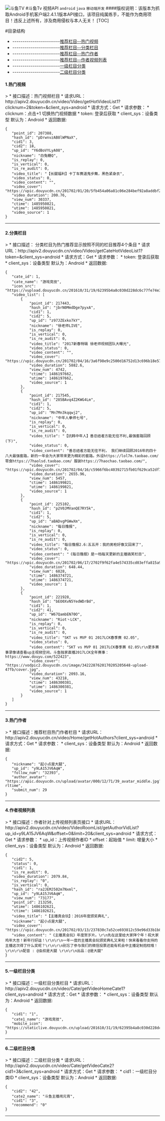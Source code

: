 ![斗鱼TV](https://staticlive.douyucdn.cn/upload/signs/201610291926483131.png)
#斗鱼Tv 视频API
 `android` `java` `移动端开发`
####版权说明：该版本为抓取Android手机客户端2.4.1.1版本API接口，该项目纯属练手，不能作为商用项目！违反上述所有，涉及商用侵权与本人无关！
[TOC]

#目录结构
>
 * ------------------------[推荐栏目--热门视频](#3.0.1)
 * ------------------------[推荐栏目--分类栏目](#3.0.2)
 * ------------------------[推荐栏目--热门作者](#3.0.3)
 * ------------------------[推荐栏目--作者视频列表](#3.0.4)
 * ------------------------[一级栏目分类](#3.0.5)
 * ------------------------[二级栏目分类](#3.0.6)
 
 <h4 id="3.0.1">1.热门视频</h4>
>
* 接口描述：热门视频栏目 
* 请求URL：http://apiv2.douyucdn.cn/video/Video/getHotVideoList1?clicknum=2&token=&client_sys=android
* 请求方式：Get
* 请求参数：
*        clicknum：点击+1 切换热门视频数据 
*        token: 登录后获取  
*        client_sys：设备类型 默认为：Android
* 返回数据:

 ```
{
    "point_id": 207388,
    "hash_id": "pDrwnvzAB8lWPNaX",
    "cid1": 3,
    "cid2": 18,
    "up_id": "Y6dBoVYLyA08",
    "nickname": "白兔糖Q",
    "is_replay": 0,
    "is_vertical": 0,
    "is_re_audit": 0,
    "video_title": "【长腿福利】卡丁车赛道鬼步舞，黑色紧身衣",
    "video_status": 0,
    "video_content": "",
    "video_cover": "https://vpic.douyucdn.cn/201702/01/20/5fb454a06a81c06e284bef92a8addbf2.jpg",
    "video_duration": 200.76,
    "view_num": 30337,
    "ctime": 1485950821,
    "utime": 1485950821,
    "video_source": 1
}
 ```
 ---
  <h4 id="3.0.2">2.分类栏目</h4>
>
* 接口描述： 分类栏目为热门推荐显示按照不同的栏目推荐4个条目 
* 请求URL：http://apiv2.douyucdn.cn/video/Video/getCateHotVideoList1?token=&client_sys=android
* 请求方式：Get
* 请求参数：
*        token: 登录后获取  
*        client_sys：设备类型 默认为：Android
* 返回数据:

 ```
{
    "cate_id": 1,
    "cate_name": "游戏竞技",
    "icon_src": "https://vupload.douyucdn.cn/201610/31/19/62395b4a8c030d228dc6c77fe74e3f15.png",
    "video_list": [
        {
            "point_id": 217443,
            "hash_id": "jbrN0MmdDge7pyxA",
            "cid1": 1,
            "cid2": 5,
            "up_id": "z97JZExko7kY",
            "nickname": "徐老师LIVE",
            "is_replay": 0,
            "is_vertical": 0,
            "is_re_audit": 0,
            "video_title": "2017新春特辑 徐老师视频团队大曝光",
            "video_status": 0,
            "video_content": "",
            "video_cover": "https://vpic.douyucdn.cn/201702/04/16/3a6f98e9c2500d16752d13c696b18e57.jpg",
            "video_duration": 5882.6,
            "view_num": 4742,
            "ctime": 1486197662,
            "utime": 1486197662,
            "video_source": 1
        },
        {
            "point_id": 217545,
            "hash_id": "285BAvq4Z2KWG4Lm",
            "cid1": 1,
            "cid2": 5,
            "up_id": "Mn7Mn3kqqwj2",
            "nickname": "中年人拳师七号",
            "is_replay": 0,
            "is_vertical": 0,
            "is_re_audit": 0,
            "video_title": "【抗韩中年人】善总结者方能无往不利,最强套路回顾(下)",
            "video_status": 0,
            "video_content": "善总结者方能无往不利， 我们继续回顾2016年的四十八大最强套路，新的一年会为大家带来更为精彩的套路。外设https://lol7m.taobao.com/ 零食https://7haolsd.taobao.com/ 服装https://7haochao.taobao.com/",
            "video_cover": "https://vpic.douyucdn.cn/201702/04/16/c5966f6bc40392715fb01f629ca52df7.jpg",
            "video_duration": 2655.96,
            "view_num": 5457,
            "ctime": 1486199821,
            "utime": 1486199821,
            "video_source": 1
        },
        {
            "point_id": 225102,
            "hash_id": "p2V0JMVanQE7RY5k",
            "cid1": 1,
            "cid2": 5,
            "up_id": "aBADvgPGWwXm",
            "nickname": "每日撸报",
            "is_replay": 0,
            "is_vertical": 0,
            "is_re_audit": 0,
            "video_title": "每日撸报2.6:五五开：我的男枪好像又回来了",
            "video_status": 0,
            "video_content": "《每日撸报》是一档每天更新的主播搞笑栏目",
            "video_cover": "https://vpic.douyucdn.cn/201702/06/17/2702f9f62fa4e574335cd03effa815a9.jpg",
            "video_duration": 648.44,
            "view_num": 6828,
            "ctime": 1486374721,
            "utime": 1486374721,
            "video_source": 1
        },
        {
            "point_id": 221928,
            "hash_id": "bEO0XvN5YedWDrBd",
            "cid1": 1,
            "cid2": 41,
            "up_id": "W67QambEN70O",
            "nickname": "Riot丶LCK",
            "is_replay": 0,
            "is_vertical": 0,
            "is_re_audit": 0,
            "video_title": "SKT vs MVP 01 2017LCK春季赛 02.05",
            "video_status": 0,
            "video_content": "SKT vs MVP 01 2017LCK春季赛 02.05\r\n更多赛事录像请查看up主视频空间，斗鱼独家直播2017LCK全年赛事：https://www.douyu.com/522423",
            "video_cover": "https://vodpic2.douyucdn.cn/image/3422287620170205205648-upload-47fb/cover.jpg",
            "video_duration": 2093.16,
            "view_num": 43218,
            "ctime": 1486300381,
            "utime": 1486300381,
            "video_source": 1
        }
    ]
}
 ```
 ---
  <h4 id="3.0.1">3.热门作者</h4>
>
* 接口描述：推荐栏目热门作者栏目 
* 请求URL：http://apiv2.douyucdn.cn/video/Home/getHotAuthors?client_sys=android
* 请求方式：Get
* 请求参数：
*        client_sys：设备类型 默认为：Android
* 返回数据:

 ```
{
    "nickname": "起小点是大腿",
    "up_id": "y9LA15JV6AqW",
    "follow_num": "32393",
    "author_avatar": "https://apic.douyucdn.cn/upload/avatar/000/12/71/39_avatar_middle.jpg?rltime",
    "submit_num": 29
}
 ```
 ---
  <h4 id="3.0.4">4.作者视频列表</h4>
>
* 接口描述：作者针对上传视频列表页接口
* 请求URL：http://apiv2.douyucdn.cn/video/VideoRoomList/getAuthorVidList?up_id=y9LA15JV6AqW&offset=0&limit=20&client_sys=android
* 请求方式：Get
* 请求参数：
*        up_id：上传视频作者ID
*        offset：起始值
*        limit: 增量大小 
*        client_sys：设备类型 默认为：Android
* 返回数据:

 ```
{
    "cid2": 5,
    "status": 0,
    "cid1": 1,
    "is_re_audit": 0,
    "video_duration": 2079.84,
    "is_replay": "0",
    "is_vertical": 0,
    "hash_id": "ra2JEMJ502m7Nxml",
    "up_id": "y9LA15JV6AqW",
    "view_num": "73177",
    "point_id": 213250,
    "utime": 1486102621,
    "ctime": 1486102621,
    "video_title": "【主播真会玩】：2016年度颁奖典礼",
    "nickname": "起小点是大腿",
    "video_cover": "https://vpic.douyucdn.cn/201702/03/13/237830c7a52ce693812c59e96d33b1b8.jpg",
    "video_content": "《主播真会玩》年度贺岁片。\r\n先在这里给大家拜个年！祝大家鸡年大吉！新年行好运！\r\n\r\n一年一度的主播真会玩颁奖典礼又来啦！快来看看你支持的主播这次得了什么奖呢？\r\n\r\n别忘了参与我们的微信投票还能有机会中主播定制抱枕哦！\r\n\r\n配音 : @虫叔是大腿 \r\n\r\n出品：@是大腿"
}
 ```
 ---
  <h4 id="3.0.5">5.一级栏目分类</h4>
>
* 接口描述：一级栏目分类栏目
* 请求URL：http://apiv2.douyucdn.cn/video/Cate/getVideoHomeCate1?client_sys=android
* 请求方式：Get
* 请求参数：
*        client_sys：设备类型 默认为：Android
* 返回数据:

 ```
{
    "cid1": "1",
    "cate1_name": "游戏竞技",
    "mobile_icon": "https://staticlive.douyucdn.cn/upload/201610/31/19/62395b4a8c030d228dc6c77fe74e3f15.png"
}
 ```
 ---
  <h4 id="3.0.6">6.二级栏目分类</h4>
>
* 接口描述：二级栏目分类
* 请求URL：http://apiv2.douyucdn.cn/video/Cate/getVideoCate2?cid1=3&client_sys=android
* 请求方式：Get
* 请求参数：
*        cid1：一级栏目分类ID
*        client_sys：设备类型 默认为：Android
* 返回数据:

 ```
{
    "cid2": "42",
    "cate2_name": "斗鱼主播闹元宵",
    "cid1": "3",
    "recommend": "0"
}
 ```
 ---
 
 
 